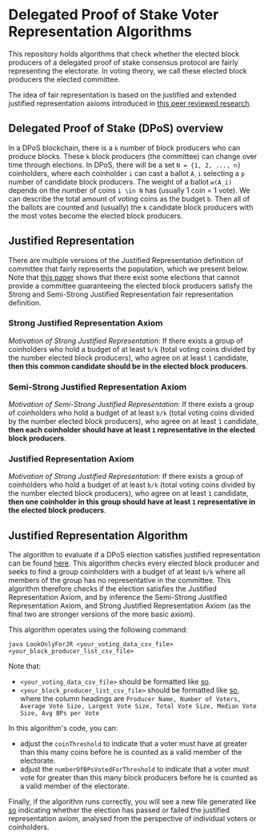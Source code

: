 # Delegated Proof of Stake Voter Representation Algorithms

This repository holds algorithms that check whether the elected block producers of a delegated proof of stake consensus protocol are fairly representing the electorate. In voting theory, we call these elected block producers the elected committee.

The idea of fair representation is based on the justified and extended justified representation axioms introduced in [this peer reviewed research](https://arxiv.org/abs/1407.8269).

## Delegated Proof of Stake (DPoS) overview

In a DPoS blockchain, there is a `k` number of block producers who can produce blocks. These `k` block producers (the committee) can change over time through elections. In DPoS, there will be a set `N = {1, 2, ..., n}` coinholders, where each coinholder `i` can cast a ballot `A_i` selecting a `p` number of candidate block producers. The weight of a ballot `w(A_i)` depends on the number of coins `i \in N` has (usually 1 coin = 1 vote). We can describe the total amount of voting coins as the budget `b`. Then all of the ballots are counted and (usually) the `k` candidate block producers with the most votes become the elected block producers.

## Justified Representation

There are multiple versions of the Justified Representation definition of committee that fairly represents the population, which we present below. Note that [this paper](https://arxiv.org/abs/1407.8269) shows that there exist some elections that cannot provide a committee guaranteeing the elected block producers satisfy the Strong and Semi-Strong Justified Representation fair representation definition.

### Strong Justified Representation Axiom

*Motivation of Strong Justified Representation:* If there exists a group of coinholders who hold a budget of at least `b/k` (total voting coins divided by the number elected block producers), who agree on at least `1` candidate, __then this common candidate should be in the elected block producers__.

### Semi-Strong Justified Representation Axiom

*Motivation of Semi-Strong Justified Representation:* If there exists a group of coinholders who hold a budget of at least `b/k` (total voting coins divided by the number elected block producers), who agree on at least `1` candidate, __then each coinholder should have at least `1` representative in the elected block producers__.

### Justified Representation Axiom

*Motivation of Strong Justified Representation:* If there exists a group of coinholders who hold a budget of at least `b/k` (total voting coins divided by the number elected block producers), who agree on at least `1` candidate, __then one coinholder in this group should have at least `1` representative in the elected block producers__.


## Justified Representation Algorithm 
The algorithm to evaluate if a DPoS election satisfies justified representation can be found [here](https://github.com/Luker501/DPoSVoterRepresentation/blob/master/LookOnlyForJR.java). This algorithm checks every elected block producer and seeks to find a group coinholders with a budget of at least `b/k` where all members of the group has no representative in the committee. This algorithm therefore checks if the election satisfies the Justified Representation Axiom, and by inference the Semi-Strong Justified Representation Axiom, and Strong Justified Representation Axiom (as the final two are stronger versions of the more basic axiom).

This algorithm operates using the following command:

```
java LookOnlyForJR <your_voting_data_csv_file> <your_block_producer_list_csv_file>
```
Note that:
- `<your_voting_data_csv_file>` should be formatted like [so](https://github.com/Luker501/DPoSVoterRepresentation/blob/master/Example%20Data/eos_voting_data.csv). 
- `<your_block_producer_list_csv_file>` should be formatted like [so](https://github.com/Luker501/DPoSVoterRepresentation/blob/master/Example%20Data/AllBPs.csv), where the column headings are `Producer Name, Number of Voters, Average Vote Size, Largest Vote Size, Total Vote Size, Median Vote Size, Avg BPs per Vote` 

In this algorithm's code, you can:
- adjust the `coinThreshold` to indicate that a voter must have at greater than this many coins before he is counted as a valid member of the electorate. 
- adjust the `numberOfBPsVotedForThreshold` to indicate that a voter must vote for greater than this many block producers before he is counted as a valid member of the electorate.

Finally, if the algorithm runs correctly, you will see a new file generated like [so](https://github.com/Luker501/DPoSVoterRepresentation/blob/master/Example%20Data/Analysed_eos_voting_data.csv) indicating whether the election has passed or failed the justified representation axiom, analysed from the perspective of individual voters or coinholders.
